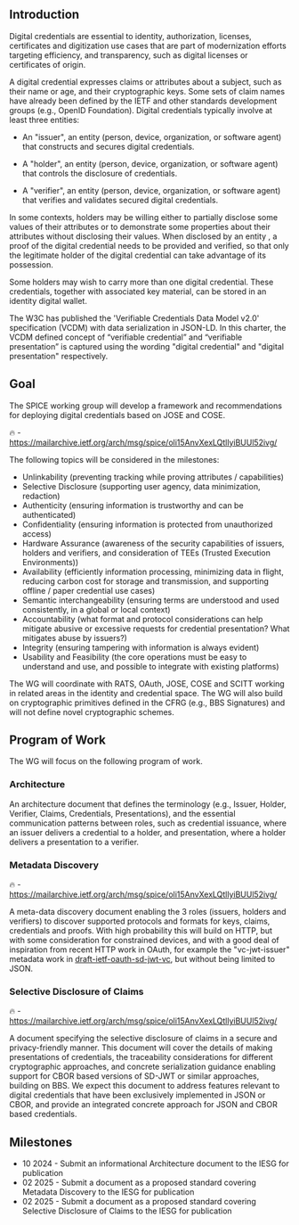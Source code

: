 
## Introduction

Digital credentials are essential to identity, authorization, licenses, certificates and digitization use cases that are part of modernization efforts targeting efficiency, and transparency, such as digital licenses or certificates of origin.

A digital credential expresses claims or attributes about a subject, such as their name or age, and their cryptographic keys.  Some sets of claim names have already been defined by the IETF and other standards development groups (e.g., OpenID Foundation).  Digital credentials typically involve at least three entities:

- An "issuer", an entity (person, device, organization, or software agent) that constructs and secures digital credentials.

- A "holder", an entity (person, device, organization, or software agent) that controls the disclosure of credentials.

- A "verifier", an entity (person, device, organization, or software agent) that verifies and validates secured digital credentials.

In some contexts, holders may be willing either to partially disclose some values of their attributes or to demonstrate some properties about their attributes without disclosing their values. When disclosed by an entity , a proof of the digital credential needs to be provided and verified, so that only the legitimate holder of the digital credential can take advantage of its possession.

Some holders may wish to carry more than one digital credential. These credentials, together with associated key material, can be stored in an identity digital wallet.

The W3C has published the 'Verifiable Credentials Data Model v2.0' specification (VCDM) with data serialization in JSON-LD.  In this charter, the VCDM defined concept of “verifiable credential” and “verifiable presentation” is captured using the wording "digital credential" and "digital presentation" respectively.

## Goal

The SPICE working group will develop a framework and recommendations for deploying digital credentials based on JOSE and COSE.

🔥 - https://mailarchive.ietf.org/arch/msg/spice/oli15AnvXexLQtllyiBUUl52ivg/

The following topics will be considered in the milestones:



- Unlinkability (preventing tracking while proving attributes / capabilities)
- Selective Disclosure (supporting user agency, data minimization, redaction)
- Authenticity (ensuring information is trustworthy and can be authenticated)
- Confidentiality (ensuring information is protected from unauthorized access)
- Hardware Assurance (awareness of the security capabilities of issuers, holders and verifiers, and consideration of TEEs (Trusted Execution Environments))
- Availability (efficiently information processing, minimizing data in flight, reducing carbon cost for storage and transmission, and supporting offline / paper credential use cases)
- Semantic interchangeability (ensuring terms are understood and used consistently, in a global or local context)
- Accountability (what format and protocol considerations can help mitigate abusive or excessive requests for credential presentation?  What mitigates abuse by issuers?)
- Integrity (ensuring tampering with information is always evident)
- Usability and Feasibility (the core operations must be easy to understand and use, and possible to integrate with existing platforms)

The WG will coordinate with RATS, OAuth, JOSE, COSE and SCITT working in related areas in the identity and credential space.  The WG will also build on cryptographic primitives defined in the CFRG (e.g., BBS Signatures) and will not define novel cryptographic schemes.


## Program of Work

The WG will focus on the following program of work.

### Architecture

An architecture document that defines the terminology (e.g., Issuer, Holder, Verifier, Claims, Credentials, Presentations), and the essential communication patterns between roles, such as credential issuance, where an issuer delivers a credential to a holder, and presentation, where a holder delivers a presentation to a verifier. 


### Metadata Discovery

🔥 - https://mailarchive.ietf.org/arch/msg/spice/oli15AnvXexLQtllyiBUUl52ivg/

A meta-data discovery document enabling the 3 roles (issuers, holders and verifiers) to discover supported protocols and formats for keys, claims, credentials and proofs.
With high probability this will build on HTTP, but with some consideration for constrained devices, and with a good deal of inspiration from recent HTTP work in OAuth, for example the "vc-jwt-issuer" metadata work in [draft-ietf-oauth-sd-jwt-vc](https://datatracker.ietf.org/doc/draft-ietf-oauth-sd-jwt-vc/), but without being limited to JSON.


### Selective Disclosure of Claims

🔥 - https://mailarchive.ietf.org/arch/msg/spice/oli15AnvXexLQtllyiBUUl52ivg/

A document specifying the selective disclosure of claims in a secure and privacy-friendly manner.
This document will cover the details of making presentations of credentials, the traceability considerations for different cryptographic approaches, and concrete serialization guidance enabling support for CBOR based versions of SD-JWT or similar approaches, building on BBS.
We expect this document to address features relevant to digital credentials that have been exclusively implemented in JSON or CBOR, and provide an integrated concrete approach for JSON and CBOR based credentials.


## Milestones

- 10 2024 - Submit an informational Architecture document to the IESG for publication
- 02 2025 - Submit a document as a proposed standard covering Metadata Discovery to the IESG for publication
- 02 2025 - Submit a document as a proposed standard covering Selective Disclosure of Claims to the IESG for publication
  



